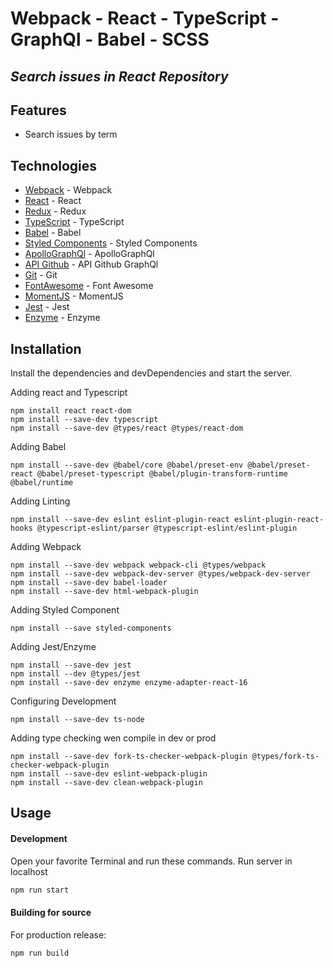# Webpack - React - TypeScript - GraphQl - Babel - SCSS
## _Search issues in React Repository_

## Features
- Search issues by term 

## Technologies

- [Webpack] - Webpack
- [React] - React
- [Redux] - Redux
- [TypeScript] - TypeScript
- [Babel] - Babel
- [Styled Components] - Styled Components
- [ApolloGraphQl] - ApolloGraphQl
- [API Github] - API Github GraphQl
- [Git] - Git
- [FontAwesome] - Font Awesome
- [MomentJS] - MomentJS
- [Jest] - Jest
- [Enzyme] - Enzyme



## Installation

Install the dependencies and devDependencies and start the server.

Adding react and Typescript
```
npm install react react-dom
npm install --save-dev typescript
npm install --save-dev @types/react @types/react-dom
```

Adding Babel
```
npm install --save-dev @babel/core @babel/preset-env @babel/preset-react @babel/preset-typescript @babel/plugin-transform-runtime @babel/runtime
```

Adding Linting
```
npm install --save-dev eslint eslint-plugin-react eslint-plugin-react-hooks @typescript-eslint/parser @typescript-eslint/eslint-plugin
```

Adding Webpack
```
npm install --save-dev webpack webpack-cli @types/webpack
npm install --save-dev webpack-dev-server @types/webpack-dev-server
npm install --save-dev babel-loader
npm install --save-dev html-webpack-plugin
```

Adding Styled Component
```
npm install --save styled-components
```
Adding Jest/Enzyme
```
npm install --save-dev jest
npm install --dev @types/jest
npm install --save-dev enzyme enzyme-adapter-react-16
```

Configuring Development
```
npm install --save-dev ts-node
```

Adding type checking wen compile in dev or prod
```
npm install --save-dev fork-ts-checker-webpack-plugin @types/fork-ts-checker-webpack-plugin
npm install --save-dev eslint-webpack-plugin
npm install --save-dev clean-webpack-plugin
```

## Usage

#### Development

Open your favorite Terminal and run these commands. Run server in localhost

```sh
npm run start
```

#### Building for source

For production release:

```sh
npm run build
```



[//]: # (These are reference links used in the body of this note and get stripped out when the markdown processor does its job. There is no need to format nicely because it shouldn't be seen. Thanks SO - http://stackoverflow.com/questions/4823468/store-comments-in-markdown-syntax)

   [Webpack]: <https://webpack.js.org/>
   [React]: <https://reactjs.org/>
   [Redux]: <https://redux.js.org/>
   [TypeScript]: <https://www.typescriptlang.org/>
   [Babel]: <https://babeljs.io/docs/en/>
   [Styled Components]: <https://styled-components.com/>
   [ApolloGraphQl]: <https://www.apollographql.com/>
   [API Github]: <https://docs.github.com/en/graphql>
   [Git]: <https://git-scm.com/>
   [FontAwesome]: <https://fontawesome.com/>
   [MomentJS]: <https://momentjs.com/>
   [Jest]: <https://jestjs.io/>
   [Enzyme]: <https://enzymejs.github.io/enzyme/>
  

